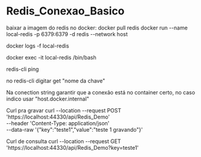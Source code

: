 # Redis_Conexao_Basico

baixar a imagem do redis no docker: 
docker pull redis
docker run --name local-redis -p 6379:6379 -d redis --network host

docker logs -f local-redis

docker exec -it local-redis /bin/bash

redis-cli
ping


no redis-cli digitar 
get "nome da chave"


Na conection string garantir que a conexão está no container certo, no caso indico usar "host.docker.internal"


Curl pra gravar
curl --location --request POST 'https://localhost:44330/api/Redis_Demo' \
--header 'Content-Type: application/json' \
--data-raw '{"key":"teste1","value":"teste 1 gravando"}'

Curl de consulta
curl --location --request GET 'https://localhost:44330/api/Redis_Demo?key=teste1'
